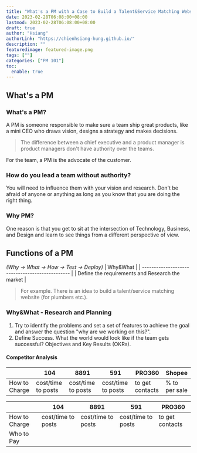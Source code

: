 ```yaml
---
title: "What's a PM with a Case to Build a Talent&Service Matching Website"
date: 2023-02-28T06:08:00+08:00
lastmod: 2023-02-28T06:08:00+08:00
draft: true
author: "Hsiang"
authorLink: "https://chienhsiang-hung.github.io/"
description: ""
featuredimage: featured-image.png
tags: [""]
categories: ["PM 101"]
toc:
  enable: true
---
```

## What's a PM
### What's a PM?
A PM is someone responsible to make sure a team ship great products, 
like a mini CEO who draws vision, designs a strategy and makes decisions.
> The difference between a chief executive and a product manager is product managers don't have authority over the teams.

For the team, a PM is the advocate of the customer.
### How do you lead a team without authority?
You will need to influence them with your vision and research. Don't be afraid of anyone or anything as long as you know that you are doing the right thing. 
### Why PM?
One reason is that you get to sit at the intersection of Technology, Business, and Design and learn to see things from a different perspective of view.

## Functions of a PM
*(Why -> What -> How -> Test -> Deploy)*
|                     Why&What                    |
| ----------------------------------------------- |
| Define the requirements and Research the market |

> For example. There is an idea to build a talent/service matching website (for plumbers etc.).
### Why&What - Research and Planning
1. Try to identify the problems and set a set of features to achieve the goal and answer the question "why are we working on this?".
2. Define Success. What the world would look like if the team gets successful? Objectives and Key Results (OKRs).
#### Competitor Analysis
<table>
  <thead>
    <tr>
      <th></th>
      <th>104</th>
      <th>8891</th>
      <th>591</th>
      <th>PRO360</th>
      <th>Shopee</th>
    </tr>
  </thead>
  <tbody>
    <tr>
      <td>How to Charge</td>
      <td>cost/time to posts</td>
      <td>cost/time to posts</td>
      <td>cost/time to posts</td>
      <td>to get contacts</td>
      <td>% to per sale</td>
    </tr>
  </tbody>
</table>


|               | 104                | 8891               |         591        |      PRO360     |
| ------------- | ------------------ | ------------------ | ------------------ | --------------- |
| How to Charge | cost/time to posts | cost/time to posts | cost/time to posts | to get contacts |
| Who to Pay    |
